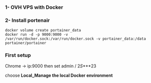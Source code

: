 ### 1- OVH VPS with Docker
### 2- Install portenair

```
docker volume create portainer_data
docker run -d -p 9000:9000 -v /var/run/docker.sock:/var/run/docker.sock -v portainer_data:/data portainer/portainer
```

### First setup
 Chrome -> ip:9000  then set admin / 2*S****23
 
 choose **Local_Manage the local Docker environment**
